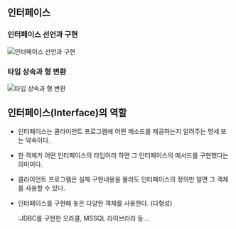 ## 인터페이스
### 인터페이스 선언과 구현
![인터페이스 선언과 구현](https://user-images.githubusercontent.com/65329769/92186481-ddf96880-ee91-11ea-8769-fa1755e3df14.JPG)

### 타입 상속과 형 변환
![타입 상속과 형 변환](https://user-images.githubusercontent.com/65329769/92192032-19029880-eea0-11ea-9331-56c637093fda.JPG)

## 인터페이스(Interface)의 역할
 - 인터페이스는 클라이언트 프로그램에 어떤 메소드를 제공하는지 알려주는 명세 또는 약속이다.
 - 한 객체가 어떤 인터페이스의 타입이라 하면 그 인터페이스의 메서드를 구현했다는 의미이다.
 - 클라이언트 프로그램은 실제 구현내용을 몰라도 인터페이스의 정의만 알면 그 객체를 사용할 수 있다.
 - 인터페이스를 구현해 놓은 다양한 객체를 사용한다. (다형성)
 
    :JDBC를 구현한 오라클, MSSQL 라이브러리 등...
